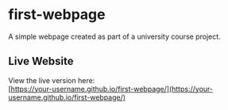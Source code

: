 # first-webpage
A simple webpage created as part of a university course project.

## Live Website

View the live version here:  
 [https://your-username.github.io/first-webpage/](https://your-username.github.io/first-webpage/)
